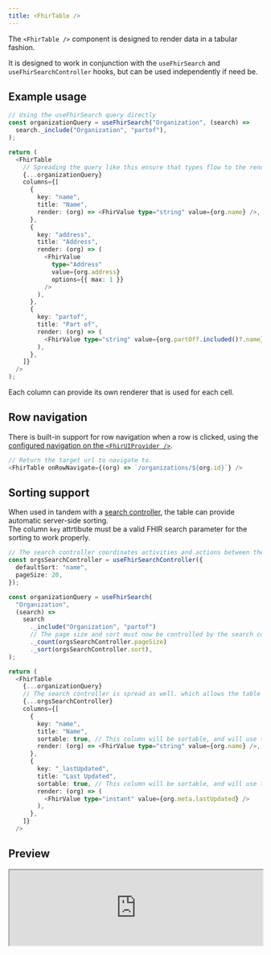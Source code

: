 ```yaml
---
title: <FhirTable />
---
```


The `<FhirTable />` component is designed to render data in a tabular fashion.

It is designed to work in conjunction with the `useFhirSearch` and `useFhirSearchController` hooks, but can be used independently if need be.

## Example usage

```typescript
// Using the useFhirSearch query directly
const organizationQuery = useFhirSearch("Organization", (search) =>
  search._include("Organization", "partof"),
);

return (
  <FhirTable
    // Spreading the query like this ensure that types flow to the render properly.
    {...organizationQuery}
    columns={[
      {
        key: "name",
        title: "Name",
        render: (org) => <FhirValue type="string" value={org.name} />,
      },
      {
        key: "address",
        title: "Address",
        render: (org) => (
          <FhirValue
            type="Address"
            value={org.address}
            options={{ max: 1 }}
          />
        ),
      },
      {
        key: "partof",
        title: "Part of",
        render: (org) => (
          <FhirValue type="string" value={org.partOf?.included()?.name} />
        ),
      },
    ]}
  />
);
```

Each column can provide its own renderer that is used for each cell.

## Row navigation

There is built-in support for row navigation when a row is clicked, using the [configured navigation on the `<FhirUIProvider />`](/packages/react/get-started#navigation).

```typescript
// Return the target url to navigate to.
<FhirTable onRowNavigate={(org) => `/organizations/${org.id}`} />
```

## Sorting support

When used in tandem with a [search controller](#usefhirsearchcontroller), the table can provide automatic server-side
sorting.  
The column `key` attrtibute must be a valid FHIR search parameter for the sorting to work properly.

```typescript
// The search controller coordinates activities and actions between the <FhirTable /> and the query.
const orgsSearchController = useFhirSearchController({
  defaultSort: "name",
  pageSize: 20,
});

const organizationQuery = useFhirSearch(
  "Organization",
  (search) =>
    search
      ._include("Organization", "partof")
      // The page size and sort must now be controlled by the search controller, and passed to the query appropriately.
      ._count(orgsSearchController.pageSize)
      ._sort(orgsSearchController.sort),
);

return (
  <FhirTable
    {...organizationQuery}
    // The search controller is spread as well. which allows the table to update the sort order on demand.
    {...orgsSearchController}
    columns={[
      {
        key: "name",
        title: "Name",
        sortable: true, // This column will be sortable, and will use the "name" search parameters
        render: (org) => <FhirValue type="string" value={org.name} />,
      },
      {
        key: "_lastUpdated",
        title: "Last Updated",
        sortable: true, // This column will be sortable, and will use the "_lastUpdated" search parameters
        render: (org) => (
          <FhirValue type="instant" value={org.meta.lastUpdated} />
        ),
      },
    ]}
  />
```

## Preview

<iframe src="https://bonfhir.dev/storybook/iframe.html?args=&id=bonfhir-data-display-fhirtable--default&viewMode=story" width="100%" />
